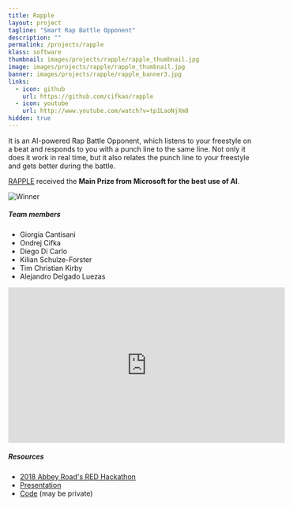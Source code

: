 ```yaml
---
title: Rapple
layout: project
tagline: "Smart Rap Battle Opponent"
description: ""
permalink: /projects/rapple
klass: software
thumbnail: images/projects/rapple/rapple_thumbnail.jpg
image: images/projects/rapple/rapple_thumbnail.jpg
banner: images/projects/rapple/rapple_banner3.jpg
links:
  - icon: github
    url: https://github.com/cifkao/rapple
  - icon: youtube
    url: http://www.youtube.com/watch?v=tp1LaoNjXm8
hidden: true
---
```


It is an AI-powered Rap Battle Opponent, which listens to your freestyle on a beat and responds to you with a punch line to the same line.
Not only it does it work in real time, but it also relates the punch line to your freestyle and gets better during the battle.

[RAPPLE](https://www.youtube-nocookie.com/embed/tp1LaoNjXm8) received the **Main Prize from Microsoft for the best use of AI**.

![Winner]({{site.url}}/images/projects/rapple/rapple_winner.jpg)

##### Team members

- Giorgia Cantisani
- Ondrej Cifka
- Diego Di Carlo
- Kilian Schulze-Forster
- Tim Christian Kirby
- Alejandro Delgado Luezas


<iframe width="560" height="315" src="https://www.youtube-nocookie.com/embed/tp1LaoNjXm8" frameborder="0" allow="accelerometer; autoplay; encrypted-media; gyroscope; picture-in-picture" allowfullscreen></iframe>

##### Resources

- [2018 Abbey Road's RED Hackathon](https://www.abbeyroad.com/hackathon-2018)
- [Presentation](https://docs.google.com/presentation/d/e/2PACX-1vTOXDVfgKSB0l4Yed031R6SMdCYqGYTCJ33RgTiQG9im4AdBogvX9cy5tQOFyAZQb6psR9QD-SfQMgF/pub?start=true&loop=true&delayms=3000)
- [Code](https://github.com/cifkao/rapple) (may be private)